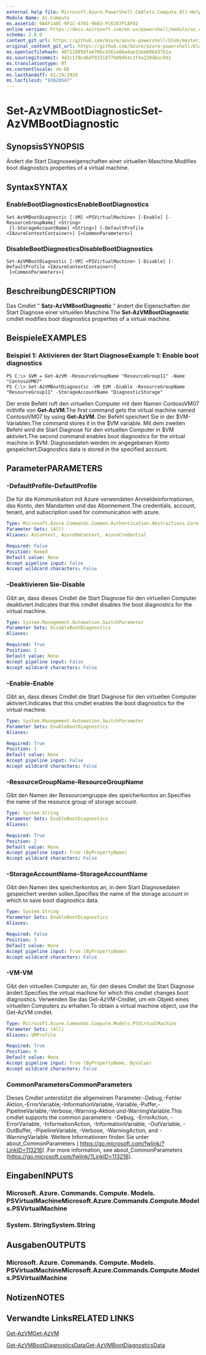 ```yaml
---
external help file: Microsoft.Azure.PowerShell.Cmdlets.Compute.dll-Help.xml
Module Name: Az.Compute
ms.assetid: 9A6F140C-9F1C-4701-9603-FC6107FCAF92
online version: https://docs.microsoft.com/en-us/powershell/module/az.compute/set-azvmbootdiagnostic
schema: 2.0.0
content_git_url: https://github.com/Azure/azure-powershell/blob/master/src/Compute/Compute/help/Set-AzVMBootDiagnostic.md
original_content_git_url: https://github.com/Azure/azure-powershell/blob/master/src/Compute/Compute/help/Set-AzVMBootDiagnostic.md
ms.openlocfilehash: 407119856fa670bc4561e06adae32ee806437b1a
ms.sourcegitcommit: 4d2c178cd6df9151877b08d54c1f4a228dbec9d1
ms.translationtype: MT
ms.contentlocale: de-DE
ms.lasthandoff: 01/29/2020
ms.locfileid: "93820547"
---
```

# <span data-ttu-id="348d7-101">Set-AzVMBootDiagnostic</span><span class="sxs-lookup"><span data-stu-id="348d7-101">Set-AzVMBootDiagnostic</span></span>

## <span data-ttu-id="348d7-102">Synopsis</span><span class="sxs-lookup"><span data-stu-id="348d7-102">SYNOPSIS</span></span>
<span data-ttu-id="348d7-103">Ändert die Start Diagnoseeigenschaften einer virtuellen Maschine.</span><span class="sxs-lookup"><span data-stu-id="348d7-103">Modifies boot diagnostics properties of a virtual machine.</span></span>

## <span data-ttu-id="348d7-104">Syntax</span><span class="sxs-lookup"><span data-stu-id="348d7-104">SYNTAX</span></span>

### <span data-ttu-id="348d7-105">EnableBootDiagnostics</span><span class="sxs-lookup"><span data-stu-id="348d7-105">EnableBootDiagnostics</span></span>
```
Set-AzVMBootDiagnostic [-VM] <PSVirtualMachine> [-Enable] [-ResourceGroupName] <String>
 [[-StorageAccountName] <String>] [-DefaultProfile <IAzureContextContainer>] [<CommonParameters>]
```

### <span data-ttu-id="348d7-106">DisableBootDiagnostics</span><span class="sxs-lookup"><span data-stu-id="348d7-106">DisableBootDiagnostics</span></span>
```
Set-AzVMBootDiagnostic [-VM] <PSVirtualMachine> [-Disable] [-DefaultProfile <IAzureContextContainer>]
 [<CommonParameters>]
```

## <span data-ttu-id="348d7-107">Beschreibung</span><span class="sxs-lookup"><span data-stu-id="348d7-107">DESCRIPTION</span></span>
<span data-ttu-id="348d7-108">Das Cmdlet " **Satz-AzVMBootDiagnostic** " ändert die Eigenschaften der Start Diagnose einer virtuellen Maschine.</span><span class="sxs-lookup"><span data-stu-id="348d7-108">The **Set-AzVMBootDiagnostic** cmdlet modifies boot diagnostics properties of a virtual machine.</span></span>

## <span data-ttu-id="348d7-109">Beispiele</span><span class="sxs-lookup"><span data-stu-id="348d7-109">EXAMPLES</span></span>

### <span data-ttu-id="348d7-110">Beispiel 1: Aktivieren der Start Diagnose</span><span class="sxs-lookup"><span data-stu-id="348d7-110">Example 1: Enable boot diagnostics</span></span>
```
PS C:\> $VM = Get-AzVM -ResourceGroupName "ResourceGroup11" -Name "ContosoVM07"
PS C:\> Set-AzVMBootDiagnostic -VM $VM -Enable -ResourceGroupName "ResourceGroup11" -StorageAccountName "DiagnosticStorage"
```

<span data-ttu-id="348d7-111">Der erste Befehl ruft den virtuellen Computer mit dem Namen ContosoVM07 mithilfe von **Get-AzVM**.</span><span class="sxs-lookup"><span data-stu-id="348d7-111">The first command gets the virtual machine named ContosoVM07 by using **Get-AzVM**.</span></span>
<span data-ttu-id="348d7-112">Der Befehl speichert Sie in der $VM-Variablen.</span><span class="sxs-lookup"><span data-stu-id="348d7-112">The command stores it in the $VM variable.</span></span>
<span data-ttu-id="348d7-113">Mit dem zweiten Befehl wird die Start Diagnose für den virtuellen Computer in $VM aktiviert.</span><span class="sxs-lookup"><span data-stu-id="348d7-113">The second command enables boot diagnostics for the virtual machine in $VM.</span></span>
<span data-ttu-id="348d7-114">Diagnosedaten werden im angegebenen Konto gespeichert.</span><span class="sxs-lookup"><span data-stu-id="348d7-114">Diagnostics data is stored in the specified account.</span></span>

## <span data-ttu-id="348d7-115">Parameter</span><span class="sxs-lookup"><span data-stu-id="348d7-115">PARAMETERS</span></span>

### <span data-ttu-id="348d7-116">-DefaultProfile</span><span class="sxs-lookup"><span data-stu-id="348d7-116">-DefaultProfile</span></span>
<span data-ttu-id="348d7-117">Die für die Kommunikation mit Azure verwendeten Anmeldeinformationen, das Konto, den Mandanten und das Abonnement.</span><span class="sxs-lookup"><span data-stu-id="348d7-117">The credentials, account, tenant, and subscription used for communication with azure.</span></span>

```yaml
Type: Microsoft.Azure.Commands.Common.Authentication.Abstractions.Core.IAzureContextContainer
Parameter Sets: (All)
Aliases: AzContext, AzureRmContext, AzureCredential

Required: False
Position: Named
Default value: None
Accept pipeline input: False
Accept wildcard characters: False
```

### <span data-ttu-id="348d7-118">-Deaktivieren Sie</span><span class="sxs-lookup"><span data-stu-id="348d7-118">-Disable</span></span>
<span data-ttu-id="348d7-119">Gibt an, dass dieses Cmdlet die Start Diagnose für den virtuellen Computer deaktiviert.</span><span class="sxs-lookup"><span data-stu-id="348d7-119">Indicates that this cmdlet disables the boot diagnostics for the virtual machine.</span></span>

```yaml
Type: System.Management.Automation.SwitchParameter
Parameter Sets: DisableBootDiagnostics
Aliases:

Required: True
Position: 1
Default value: None
Accept pipeline input: False
Accept wildcard characters: False
```

### <span data-ttu-id="348d7-120">-Enable</span><span class="sxs-lookup"><span data-stu-id="348d7-120">-Enable</span></span>
<span data-ttu-id="348d7-121">Gibt an, dass dieses Cmdlet die Start Diagnose für den virtuellen Computer aktiviert.</span><span class="sxs-lookup"><span data-stu-id="348d7-121">Indicates that this cmdlet enables the boot diagnostics for the virtual machine.</span></span>

```yaml
Type: System.Management.Automation.SwitchParameter
Parameter Sets: EnableBootDiagnostics
Aliases:

Required: True
Position: 1
Default value: None
Accept pipeline input: False
Accept wildcard characters: False
```

### <span data-ttu-id="348d7-122">-ResourceGroupName</span><span class="sxs-lookup"><span data-stu-id="348d7-122">-ResourceGroupName</span></span>
<span data-ttu-id="348d7-123">Gibt den Namen der Ressourcengruppe des speicherkontos an.</span><span class="sxs-lookup"><span data-stu-id="348d7-123">Specifies the name of the resource group of storage account.</span></span>

```yaml
Type: System.String
Parameter Sets: EnableBootDiagnostics
Aliases:

Required: True
Position: 2
Default value: None
Accept pipeline input: True (ByPropertyName)
Accept wildcard characters: False
```

### <span data-ttu-id="348d7-124">-StorageAccountName</span><span class="sxs-lookup"><span data-stu-id="348d7-124">-StorageAccountName</span></span>
<span data-ttu-id="348d7-125">Gibt den Namen des speicherkontos an, in dem Start Diagnosedaten gespeichert werden sollen.</span><span class="sxs-lookup"><span data-stu-id="348d7-125">Specifies the name of the storage account in which to save boot diagnostics data.</span></span>

```yaml
Type: System.String
Parameter Sets: EnableBootDiagnostics
Aliases:

Required: False
Position: 3
Default value: None
Accept pipeline input: True (ByPropertyName)
Accept wildcard characters: False
```

### <span data-ttu-id="348d7-126">-VM</span><span class="sxs-lookup"><span data-stu-id="348d7-126">-VM</span></span>
<span data-ttu-id="348d7-127">Gibt den virtuellen Computer an, für den dieses Cmdlet die Start Diagnose ändert.</span><span class="sxs-lookup"><span data-stu-id="348d7-127">Specifies the virtual machine for which this cmdlet changes boot diagnostics.</span></span>
<span data-ttu-id="348d7-128">Verwenden Sie das Get-AzVM-Cmdlet, um ein Objekt eines virtuellen Computers zu erhalten.</span><span class="sxs-lookup"><span data-stu-id="348d7-128">To obtain a virtual machine object, use the Get-AzVM cmdlet.</span></span>

```yaml
Type: Microsoft.Azure.Commands.Compute.Models.PSVirtualMachine
Parameter Sets: (All)
Aliases: VMProfile

Required: True
Position: 0
Default value: None
Accept pipeline input: True (ByPropertyName, ByValue)
Accept wildcard characters: False
```

### <span data-ttu-id="348d7-129">CommonParameters</span><span class="sxs-lookup"><span data-stu-id="348d7-129">CommonParameters</span></span>
<span data-ttu-id="348d7-130">Dieses Cmdlet unterstützt die allgemeinen Parameter:-Debug,-Fehler Aktion,-ErrorVariable,-InformationVariable,-Variable,-Puffer,-PipelineVariable,-Verbose,-Warning-Aktion und-WarningVariable.</span><span class="sxs-lookup"><span data-stu-id="348d7-130">This cmdlet supports the common parameters: -Debug, -ErrorAction, -ErrorVariable, -InformationAction, -InformationVariable, -OutVariable, -OutBuffer, -PipelineVariable, -Verbose, -WarningAction, and -WarningVariable.</span></span> <span data-ttu-id="348d7-131">Weitere Informationen finden Sie unter about_CommonParameters ( https://go.microsoft.com/fwlink/?LinkID=113216) .</span><span class="sxs-lookup"><span data-stu-id="348d7-131">For more information, see about_CommonParameters (https://go.microsoft.com/fwlink/?LinkID=113216).</span></span>

## <span data-ttu-id="348d7-132">Eingaben</span><span class="sxs-lookup"><span data-stu-id="348d7-132">INPUTS</span></span>

### <span data-ttu-id="348d7-133">Microsoft. Azure. Commands. Compute. Models. PSVirtualMachine</span><span class="sxs-lookup"><span data-stu-id="348d7-133">Microsoft.Azure.Commands.Compute.Models.PSVirtualMachine</span></span>

### <span data-ttu-id="348d7-134">System. String</span><span class="sxs-lookup"><span data-stu-id="348d7-134">System.String</span></span>

## <span data-ttu-id="348d7-135">Ausgaben</span><span class="sxs-lookup"><span data-stu-id="348d7-135">OUTPUTS</span></span>

### <span data-ttu-id="348d7-136">Microsoft. Azure. Commands. Compute. Models. PSVirtualMachine</span><span class="sxs-lookup"><span data-stu-id="348d7-136">Microsoft.Azure.Commands.Compute.Models.PSVirtualMachine</span></span>

## <span data-ttu-id="348d7-137">Notizen</span><span class="sxs-lookup"><span data-stu-id="348d7-137">NOTES</span></span>

## <span data-ttu-id="348d7-138">Verwandte Links</span><span class="sxs-lookup"><span data-stu-id="348d7-138">RELATED LINKS</span></span>

[<span data-ttu-id="348d7-139">Get-AzVM</span><span class="sxs-lookup"><span data-stu-id="348d7-139">Get-AzVM</span></span>](./Get-AzVM.md)

[<span data-ttu-id="348d7-140">Get-AzVMBootDiagnosticsData</span><span class="sxs-lookup"><span data-stu-id="348d7-140">Get-AzVMBootDiagnosticsData</span></span>](./Get-AzVMBootDiagnosticsData.md)


